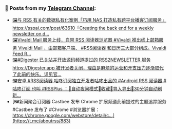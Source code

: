 ### 📰 Posts from my [Telegram Channel](https://t.me/s/aboutrss):
<!-- BLOG-POST-LIST:START -->
- [🖼与 RSS 有关的数据私有化案例「巧用 NAS 打造私有跨平台播客订阅服务」https://sspai.com/post/63610「Creating the back end for a weekly newsletter on d...](https://t.me/aboutrss/887)
- [🖼Vivaldi Mail 服务上线，自带 RSS 阅读器浏览器 #Vivaldi 推出线上邮箱服务 Vivaldi Mail ，由邮箱客户端、 #RSS阅读器 和日历三大部分组成。Vivaldi Feed R...](https://t.me/aboutrss/886)
- [🖼#Digester 已关站并开放源码频道提过的 RSS2NEWSLETTER 服务 https://Digester.app 被开发者关闭，理由是麻烦的运营和开支压力逐渐取代了此前的快乐。详见官...](https://t.me/aboutrss/885)
- [🖼安卓 #RSS阅读器 咕咚订阅独立开发者咕咚出品的 #Android RSS 阅读器 #咕咚订阅 也叫 #RSSPlus ：🔸自动夜间模式🔸收藏🔸导入导出🔸30分钟自动刷新...](https://t.me/aboutrss/884)
- [🖼新闻聚合订阅器 Castbee 发布 Chrome 扩展频道此前提过的主题追踪服务 #Castbee 发布了 #Chrome #浏览器扩展：https://chrome.google.com/webstore/detail/c...](https://t.me/aboutrss/883)
<!-- BLOG-POST-LIST:END -->

<!--
**AboutRSS/AboutRSS** is a ✨ _special_ ✨ repository because its `README.md` (this file) appears on your GitHub profile.

Here are some ideas to get you started:

- 🔭 I’m currently working on ...
- 🌱 I’m currently learning ...
- 👯 I’m looking to collaborate on ...
- 🤔 I’m looking for help with ...
- 💬 Ask me about ...
- 📫 How to reach me: ...
- 😄 Pronouns: ...
- ⚡ Fun fact: ...
-->

